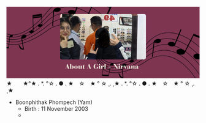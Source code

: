 ![Alt text](./pic.png)
★　　★°★ . *. °☆ . ● . ★　☆　★ ° ☆ ¸. ¸★ . *. °☆ . ● . ★　☆　★ ° ☆ ¸. ¸★
- Boonphithak Phompech (Yam)
  - Birth : 11 November 2003
  - 

